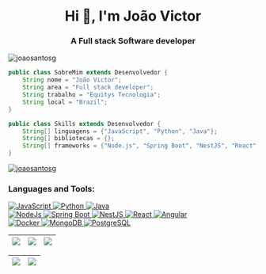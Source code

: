 <h1 align="center">Hi 👋, I'm João Victor</h1>
<h3 align="center">A Full stack Software developer</h3>
<p align="left"> <img src="https://komarev.com/ghpvc/?username=joaosantosg&label=Profile%20views&color=0e75b6&style=flat" alt="joaosantosg" /> </p>

```java
public class SobreMim extends Desenvolvedor {
    String nome = "João Victor";
    String area = "Full stack developer";
    String trabalho = "Equitys Tecnologia";
    String local = "Brazil";
}

public class Skills extends Desenvolvedor {
    String[] linguagens = {"JavaScript", "Python", "Java"};
    String[] bibliotecas = {};
    String[] frameworks = {"Node.js", "Spring Boot", "NestJS", "React", "Angular"};
}

```


<p align="left"> <a href="https://github.com/ryo-ma/github-profile-trophy">
<img src="https://github-profile-trophy.vercel.app/?username=joaosantosg&theme=tokyonight" alt="joaosantosg" /></a> </p>

<p align="left">
</p>

<h3 align="left">Languages and Tools:</h3>
<div>
    <!-- Programming Languages -->
    <a href="https://www.javascript.com" target="_blank" rel="noreferrer">
        <img src="https://img.shields.io/badge/JavaScript-F7DF1E?style=for-the-badge&logo=javascript&logoColor=black" alt="JavaScript" />
    </a>
    <a href="https://www.python.org" target="_blank" rel="noreferrer">
        <img src="https://img.shields.io/badge/Python-3776AB?style=for-the-badge&logo=python&logoColor=white" alt="Python" />
    </a>
    <a href="https://www.java.com" target="_blank" rel="noreferrer">
        <img src="https://img.shields.io/badge/Java-007396?style=for-the-badge&logo=java&logoColor=white" alt="Java" />
    </a>
    </br>
    <!-- Frameworks -->
    <a href="https://nodejs.org/en" target="_blank" rel="noreferrer">
        <img src="https://img.shields.io/badge/Node.js-43853D?style=for-the-badge&logo=node.js&logoColor=white" alt="NodeJs" />
    </a>
    <a href="https://spring.io" target="_blank" rel="noreferrer">
        <img src="https://img.shields.io/badge/Spring_Boot-6DB33F?style=for-the-badge&logo=spring-boot&logoColor=white" alt="Spring Boot" />
    </a>
    <a href="https://nestjs.com" target="_blank" rel="noreferrer">
        <img src="https://img.shields.io/badge/NestJS-E0234E?style=for-the-badge&logo=nestjs&logoColor=white" alt="NestJS" />
    </a>
    <!-- Frontend Frameworks -->
    <a href="https://reactjs.org" target="_blank" rel="noreferrer">
        <img src="https://img.shields.io/badge/React-61DAFB?style=for-the-badge&logo=react&logoColor=white" alt="React" />
    </a>
    <a href="https://angular.io" target="_blank" rel="noreferrer">
        <img src="https://img.shields.io/badge/Angular-DD0031?style=for-the-badge&logo=angular&logoColor=white" alt="Angular" />
    </a>
</div>
<div>
    <!-- Backend and Database -->
    <a href="https://www.docker.com" target="_blank" rel="noreferrer">
        <img src="https://img.shields.io/badge/Docker-2496ED?style=for-the-badge&logo=docker&logoColor=white" alt="Docker" />
    </a>
    <a href="https://www.mongodb.com" target="_blank" rel="noreferrer">
        <img src="https://img.shields.io/badge/MongoDB-47A248?style=for-the-badge&logo=mongodb&logoColor=white" alt="MongoDB" />
    </a>
    <a href="https://www.postgresql.org" target="_blank" rel="noreferrer">
        <img src="https://img.shields.io/badge/PostgreSQL-336791?style=for-the-badge&logo=postgresql&logoColor=white" alt="PostgreSQL" />
    </a>
</div>



<!-- <p align="left"> 
<a href="https://angular.io" target="_blank" rel="noreferrer"> <img src="https://angular.io/assets/images/logos/angular/angular.svg" alt="angular" width="40" height="40"/> </a> 
<a href="https://reactjs.org/" target="_blank" rel="noreferrer"> <img src="https://raw.githubusercontent.com/devicons/devicon/master/icons/react/react-original-wordmark.svg" alt="react" width="40" height="40"/> </a> 
<a href="https://reactnative.dev/" target="_blank" rel="noreferrer"> <img src="https://reactnative.dev/img/header_logo.svg" alt="reactnative" width="40" height="40"/> </a>
<a href="https://vuejs.org/" target="_blank" rel="noreferrer"> <img src="https://raw.githubusercontent.com/devicons/devicon/master/icons/vuejs/vuejs-original-wordmark.svg" alt="vuejs" width="40" height="40"/> </a> 
<a href="https://www.docker.com/" target="_blank" rel="noreferrer"> <img src="https://raw.githubusercontent.com/devicons/devicon/master/icons/docker/docker-original-wordmark.svg" alt="docker" width="40" height="40"/> </a> 
<a href="https://www.java.com" target="_blank" rel="noreferrer"> <img src="https://raw.githubusercontent.com/devicons/devicon/master/icons/java/java-original.svg" alt="java" width="40" height="40"/> </a> 
<a href="https://spring.io/" target="_blank" rel="noreferrer"> <img src="https://www.vectorlogo.zone/logos/springio/springio-icon.svg" alt="spring" width="40" height="40"/> </a> 
<a href="https://developer.mozilla.org/en-US/docs/Web/JavaScript" target="_blank" rel="noreferrer"> <img src="https://raw.githubusercontent.com/devicons/devicon/master/icons/javascript/javascript-original.svg" alt="javascript" width="40" height="40"/> </a>
<a href="https://www.python.org" target="_blank" rel="noreferrer"> <img src="https://raw.githubusercontent.com/devicons/devicon/master/icons/python/python-original.svg" alt="python" width="40" height="40"/> </a> 
<a href="https://nestjs.com/" target="_blank" rel="noreferrer"> <img src="https://raw.githubusercontent.com/nimasfl/nestjs-icons/master/file_type_nestjs.svg" alt="nestjs" width="40" height="40"/> </a> 
<a href="https://nodejs.org" target="_blank" rel="noreferrer"> <img src="https://raw.githubusercontent.com/devicons/devicon/master/icons/nodejs/nodejs-original-wordmark.svg" alt="nodejs" width="40" height="40"/> </a> 
<a href="https://www.postgresql.org" target="_blank" rel="noreferrer"> <img src="https://raw.githubusercontent.com/devicons/devicon/master/icons/postgresql/postgresql-original-wordmark.svg" alt="postgresql" width="40" height="40"/> </a> 
<a href="https://www.mongodb.com/" target="_blank" rel="noreferrer"> <img src="https://raw.githubusercontent.com/devicons/devicon/master/icons/mongodb/mongodb-original-wordmark.svg" alt="mongodb" width="40" height="40"/> </a> -->

| ![](http://github-profile-summary-cards.vercel.app/api/cards/stats?username=joaosantosg&theme=nord_dark) | ![](http://github-profile-summary-cards.vercel.app/api/cards/repos-per-language?username=joaosantosg&hide=Html&theme=nord_dark) | ![](http://github-profile-summary-cards.vercel.app/api/cards/most-commit-language?username=joaosantosg&theme=nord_dark) |
| :-: | :-: | :-: |

| ![](http://github-profile-summary-cards.vercel.app/api/cards/profile-details?username=joaosantosg&theme=nord_dark) | ![](https://github-readme-streak-stats.herokuapp.com/?user=joaosantosg&hide_border=true&date_format=M%20j%5B%2C%20Y%5D&background=2D3742&stroke=2D3742&ring=6bbbca&fire=6bbbca&currStreakNum=fff&sideNums=6bbbca&currStreakLabel=6bbbca&sideLabels=fff&dates=fff) |
| :-: | :-: |


